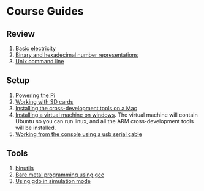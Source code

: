 # Course Guides

## Review

1. [Basic electricity](electricity.md)
2. [Binary and hexadecimal number representations](numbers.md)
3. [Unix command line](unix.md)

## Setup

1. [Powering the Pi](power.md)
2. [Working with SD cards](sd.md)
3. [Installing the cross-development tools on a Mac](mac_toolchain)
4. [Installing a virtual machine on windows](vmware.md). 
The virtual machine will contain Ubuntu so you can run linux,
and all the ARM cross-development tools will be installed.
5. [Working from the console using a usb serial cable](console.md)

## Tools

1. [binutils](binutils.md)
2. [Bare metal programming using gcc](gcc.md) 
3. [Using gdb in simulation mode](gdb.md)

<!---
4. [make](make.md)
--->


